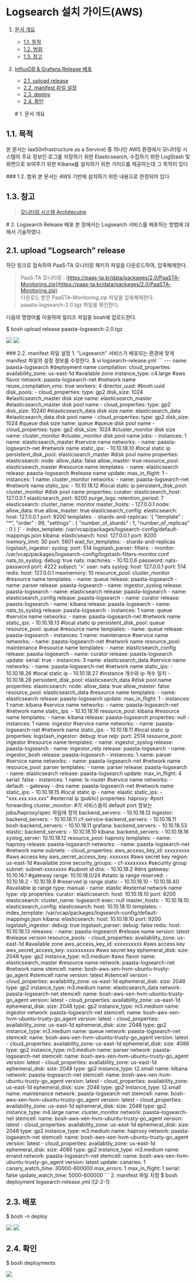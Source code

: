 # Logsearch 설치 가이드\(AWS\)

1. [문서 개요](paas-ta-logsearch-aws-_v1.0.md#1)
   * [1.1. 목적](paas-ta-logsearch-aws-_v1.0.md#2)
   * [1.2. 범위](paas-ta-logsearch-aws-_v1.0.md#3)
   * [1.3. 참고](paas-ta-logsearch-aws-_v1.0.md#4)
2. [InfluxDB & Grafana Release 배포](paas-ta-logsearch-aws-_v1.0.md#5)

   * [2.1.  upload release](paas-ta-logsearch-aws-_v1.0.md#6)
   * [2.2.  manifest 파일 설정](paas-ta-logsearch-aws-_v1.0.md#7)
   * [2.3.  deploy](paas-ta-logsearch-aws-_v1.0.md#8)
   * [2.4.  확인](paas-ta-logsearch-aws-_v1.0.md#9)

   \# 1. 문서 개요

## 1.1. 목적

본 문서는 IaaS\(Infrastructure as a Service\) 중 하나인 AWS 환경에서 모니터링 시스템의 주요 정보인 로그를 저장하기 위한 Elasticsearch, 수집하기 위한 LogStash 및 화면으로 보여주기 위한 Kibana를 설치하기 위한 가이드를 제공하는데 그 목적이 있다

\#\#\# 1.2. 범위 본 문서는 AWS 기반에 설치하기 위한 내용으로 한정되어 있다.

## 1.3. 참고

> [모니터링 시스템 Architecutre](https://github.com/OpenPaaSRnD/Documents-PaaSTA-2.0/blob/master/Use-Guide/PaaS-TA%20%EB%AA%A8%EB%8B%88%ED%84%B0%EB%A7%81%20%EC%8B%9C%EC%8A%A4%ED%85%9C%20Architecture.md)

\# 2. Logsearch Release 배포 본 장에서는 Logsearch 서비스를 배포하는 방법에 대해서 기술하였다.

## 2.1.  upload "Logsearch" release

하단 링크로 접속하여 PaaS-TA 모니터링 패키지 파일을 다운로드하여, 압축해제한다.

> PaaS-TA 모니터링 : [https://paas-ta.kr/data/packages/2.0/PaaSTA-Monitoring.zip](https://paas-ta.kr/data/packages/2.0/PaaSTA-Monitoring.zip)  
> 다운로드 받은 PaaSTA-Monitoring.zip 파일을 압축해제한다.  
> paasta-logsearch-2.0.tgz 파일을 확인한다.

다음의 명령어를 이용하여 릴리즈 파일을 bosh에 업로드한다.

$ bosh upload release paasta-logsearch-2.0.tgz

![](../../../.gitbook/assets/2-1-1%20%2823%29.png) ![](../../../.gitbook/assets/2-1-2%20%2815%29.png)

\#\#\# 2.2. manifest 파일 설정 1. "Logsearch" 서비스가 배포되는 환경에 맞게 manifest 파일의 설정 정보를 수정한다. $ vi logsearch-release.yml \`\`\` --- name: paasta-logsearch \#deployment name compilation: cloud\_properties: availability\_zone: us-east-1d \#available zone instance\_type: c4.large \#aws flavor network: paasta-logsearch-net \#network name reuse\_compilation\_vms: true workers: 4 director\_uuid: \#bosh uuid disk\_pools: - cloud\_properties: type: gp2 disk\_size: 1024 \#elasticsearch\_master disk size name: elasticsearch\_master \#elasticsearch\_master disk pool name - cloud\_properties: type: gp2 disk\_size: 10240 \#elasticsearch\_data disk size name: elasticsearch\_data \#elasticsearch\_data disk pool name - cloud\_properties: type: gp2 disk\_size: 1024 \#queue disk size name: queue \#queue disk pool name - cloud\_properties: type: gp2 disk\_size: 1024 \#cluster\_monitor disk size name: cluster\_monitor \#cluster\_monitor disk pool name jobs: - instances: 1 name: elasticsearch\_master \#service name networks: - name: paasta-logsearch-net \#network name static\_ips: - 10.10.18.10 \#local static ip persistent\_disk\_pool: elasticsearch\_master \#disk pool name properties: elasticsearch: node: allow\_data: false allow\_master: true resource\_pool: elasticsearch\_master \#resource name templates: - name: elasticsearch release: paasta-logsearch \#release name update: max\_in\_flight: 1 - instances: 1 name: cluster\_monitor networks: - name: paasta-logsearch-net \#network name static\_ips: - 10.10.18.12 \#local static ip persistent\_disk\_pool: cluster\_monitor \#disk pool name properties: curator: elasticsearch\_host: 127.0.0.1 elasticsearch\_port: 9200 purge\_logs: retention\_period: 7 elasticsearch: cluster\_name: monitor master\_hosts: - 127.0.0.1 node: allow\_data: true allow\_master: true elasticsearch\_config: elasticsearch: host: 127.0.0.1 port: 9200 templates: - shards-and-replicas: '{ "template" : "\*", "order" : 99, "settings" : { "number\_of\_shards" : 1, "number\_of\_replicas" : 0 } }' - index\_template: /var/vcap/packages/logsearch-config/default-mappings.json kibana: elasticsearch: host: 127.0.0.1 port: 9200 memory\_limit: 30 port: 5601 wait\_for\_templates: - shards-and-replicas logstash\_ingestor: syslog: port: 514 logstash\_parser: filters: - monitor: /var/vcap/packages/logsearch-config/logstash-filters-monitor.conf nats\_to\_syslog: debug: true nats: machines: - 10.10.0.6 password: nats-password port: 4222 subject: '&gt;' user: nats syslog: host: 127.0.0.1 port: 514 redis: host: 127.0.0.1 maxmemory: 10 resource\_pool: cluster\_monitor \#resource name templates: - name: queue release: paasta-logsearch - name: parser release: paasta-logsearch - name: ingestor\_syslog release: paasta-logsearch - name: elasticsearch release: paasta-logsearch - name: elasticsearch\_config release: paasta-logsearch - name: curator release: paasta-logsearch - name: kibana release: paasta-logsearch - name: nats\_to\_syslog release: paasta-logsearch - instances: 1 name: queue \#service name networks: - name: paasta-logsearch-net \#network name static\_ips: - 10.10.18.13 \#local static ip persistent\_disk\_pool: queue resource\_pool: queue \#resource name templates: - name: queue release: paasta-logsearch - instances: 1 name: maintenance \#service name networks: - name: paasta-logsearch-net \#network name resource\_pool: maintenance \#resource name templates: - name: elasticsearch\_config release: paasta-logsearch - name: curator release: paasta-logsearch update: serial: true - instances: 3 name: elasticsearch\_data \#service name networks: - name: paasta-logsearch-net \#network name static\_ips: - 10.10.18.26 \#local static ip - 10.10.18.27 \#instance 개수와 ip 개수 일치 - 10.10.18.28 persistent\_disk\_pool: elasticsearch\_data \#disk pool name properties: elasticsearch: node: allow\_data: true allow\_master: false resource\_pool: elasticsearch\_data \#resource name templates: - name: elasticsearch release: paasta-logsearch update: max\_in\_flight: 1 - instances: 1 name: kibana \#service name networks: - name: paasta-logsearch-net \#network name static\_ips: - 10.10.18.16 resource\_pool: kibana \#resource name templates: - name: kibana release: paasta-logsearch properties: null - instances: 1 name: ingestor \#service name networks: - name: paasta-logsearch-net \#network name static\_ips: - 10.10.18.11 \#local static ip properties: logstash\_ingestor: debug: true relp: port: 2514 resource\_pool: ingestor \#resource name templates: - name: ingestor\_syslog release: paasta-logsearch - name: ingestor\_relp release: paasta-logsearch - name: ingestor\_bosh release: paasta-logsearch - instances: 1 name: parser \#service name networks: - name: paasta-logsearch-net \#network name resource\_pool: parser templates: - name: parser release: paasta-logsearch - name: elasticsearch release: paasta-logsearch update: max\_in\_flight: 4 serial: false - instances: 1 name: ls-router \#service name networks: - default: - gateway - dns name: paasta-logsearch-net \#network name static\_ips: - 10.10.18.15 \#local static ip - name: elastic static\_ips: - "xxx.xxx.xxx.xxx" \#external ip \(public\) properties: haproxy: \#port forwarding cluster\_monitor: \#각 서비스들의 default port 정보는 jobs/haproxy/spec 파일에 정의 backend\_servers: - 10.10.18.12 ingestor: backend\_servers: - 10.10.18.11 cf-service-backend\_servers: - 10.10.18.11 bosh-backend\_servers: - 10.10.18.11 grafana: backend\_servers: - 10.10.18.53 elastic: backend\_servers: - 10.10.18.10 kibana: backend\_servers: - 10.10.18.16 syslog\_server: 10.10.18.12 resource\_pool: haproxy templates: - name: haproxy release: paasta-logsearch networks: - name: paasta-logsearch-net \#network name subnets: - cloud\_properties: aws\_access\_key\_id: xxxxxxxxx \#aws access key aws\_secret\_access\_key: xxxxxxx \#aws secret key region: us-east-1d \#available zone security\_groups: - cf-xxxxxxxx \#security group subnet: subnet-xxxxxxxx \#subnet id dns: - 10.10.18.2 \#dns gateway: 10.10.18.1 \#gateway range: 10.10.18.0/24 \#static ip range reserved: - 10.10.18.2 - 10.10.18.9 \#reserved ip range static: - 10.10.18.10 - 10.10.18.40 \#available ip range type: manual - name: elastic \#external network name type: vip properties: curator: elasticsearch: host: 10.10.18.10 port: 9200 elasticsearch: cluster\_name: logsearch exec: null master\_hosts: - 10.10.18.10 elasticsearch\_config: elasticsearch: host: 10.10.18.10 templates: - index\_template: /var/vcap/packages/logsearch-config/default-mappings.json kibana: elasticsearch: host: 10.10.18.10 port: 9200 logstash\_ingestor: debug: true logstash\_parser: debug: false redis: host: 10.10.18.13 releases: - name: paasta-logsearch \#release name version: latest \#release version resource\_pools: - cloud\_properties: availability\_zone: us-east-1d \#available zone aws\_access\_key\_id: xxxxxxxxxx \#aws access key aws\_secret\_access\_key: xxxxxxxxxx \#aws secret key ephemeral\_disk: size: 2048 type: gp2 instance\_type: m3.medium \#aws flavor name: elasticsearch\_master \#resource name network: paasta-logsearch-net \#network name stemcell: name: bosh-aws-xen-hvm-ubuntu-trusty-go\_agent \#stemcell name version: latest \#stemcell version - cloud\_properties: availability\_zone: us-east-1d ephemeral\_disk: size: 2048 type: gp2 instance\_type: m3.medium name: elasticsearch\_data network: paasta-logsearch-net stemcell: name: bosh-aws-xen-hvm-ubuntu-trusty-go\_agent version: latest - cloud\_properties: availability\_zone: us-east-1d ephemeral\_disk: size: 2048 type: gp2 instance\_type: m3.medium name: ingestor network: paasta-logsearch-net stemcell: name: bosh-aws-xen-hvm-ubuntu-trusty-go\_agent version: latest - cloud\_properties: availability\_zone: us-east-1d ephemeral\_disk: size: 2048 type: gp2 instance\_type: m3.medium name: queue network: paasta-logsearch-net stemcell: name: bosh-aws-xen-hvm-ubuntu-trusty-go\_agent version: latest - cloud\_properties: availability\_zone: us-east-1d ephemeral\_disk: size: 4086 type: gp2 instance\_type: m3.medium name: parser network: paasta-logsearch-net stemcell: name: bosh-aws-xen-hvm-ubuntu-trusty-go\_agent version: latest - cloud\_properties: availability\_zone: us-east-1d ephemeral\_disk: size: 2048 type: gp2 instance\_type: t2.small name: kibana network: paasta-logsearch-net stemcell: name: bosh-aws-xen-hvm-ubuntu-trusty-go\_agent version: latest - cloud\_properties: availability\_zone: us-east-1d ephemeral\_disk: size: 2048 type: gp2 instance\_type: t2.small name: maintenance network: paasta-logsearch-net stemcell: name: bosh-aws-xen-hvm-ubuntu-trusty-go\_agent version: latest - cloud\_properties: availability\_zone: us-east-1d ephemeral\_disk: size: 2048 type: gp2 instance\_type: m4.large name: cluster\_monitor network: paasta-logsearch-net stemcell: name: bosh-aws-xen-hvm-ubuntu-trusty-go\_agent version: latest - cloud\_properties: availability\_zone: us-east-1d ephemeral\_disk: size: 2048 type: gp2 instance\_type: m3.medium name: haproxy network: paasta-logsearch-net stemcell: name: bosh-aws-xen-hvm-ubuntu-trusty-go\_agent version: latest - cloud\_properties: availabtily\_zone: us-east-1d ephemeral\_disk: size: 4086 type: gp2 instance\_type: m3.medium name: errand network: paasta-logsearch-net stemcell: name: bosh-aws-xen-hvm-ubuntu-trusty-go\_agent version: latest update: canaries: 1 canary\_watch\_time: 30000-600000 max\_errors: 1 max\_in\_flight: 1 serial: false update\_watch\_time: 5000-600000 \`\`\` 2. manifest 파일 지정 $ bosh deployment logsearch-release.yml !\[2-2-1\]

## 2.3.  배포

$ bosh -n deploy

![](../../../.gitbook/assets/2-3-1%20%2828%29.png) ![](../../../.gitbook/assets/2-3-2%20%2813%29.png)

## 2.4.  확인

$ bosh deployments

![](../../../.gitbook/assets/2-4-1%20%2815%29.png)

